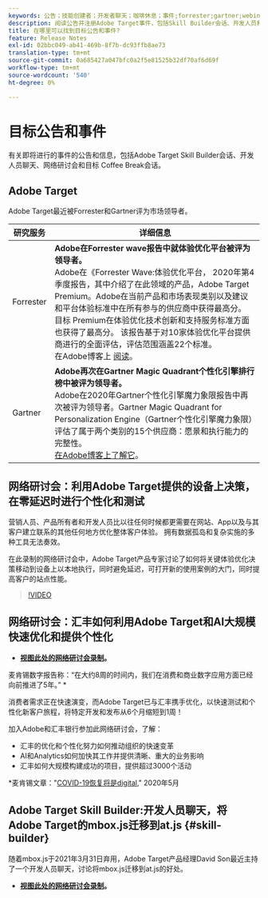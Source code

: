 ```yaml
---
keywords: 公告；技能创建者；开发者聊天；咖啡休息；事件;forrester;gartner;webinar
description: 阅读公告并注册Adobe Target事件，包括Skill Builder会话、开发人员和产品经理聊天、网络研讨会等。
title: 在哪里可以找到目标公告和事件?
feature: Release Notes
exl-id: 02bbc049-ab41-469b-8f7b-dc93ffb8ae73
translation-type: tm+mt
source-git-commit: 0a685427a047bfc0a2f5e81525b32df70af6d69f
workflow-type: tm+mt
source-wordcount: '540'
ht-degree: 0%

---
```


# 目标公告和事件

有关即将进行的事件的公告和信息，包括Adobe Target Skill Builder会话、开发人员聊天、网络研讨会和目标 Coffee Break会话。

## Adobe Target

Adobe Target最近被Forrester和Gartner评为市场领导者。

| 研究服务 | 详细信息 |
| --- | --- |
| Forrester | **Adobe在Forrester wave报告中就体验优化平台被评为领导者。**<br> Adobe在《Forrester Wave:体验优化平台， 2020年第4季度报告，其中介绍了在此领域的产品，Adobe Target Premium。Adobe在当前产品和市场表现类别以及建议和平台体验标准中在所有参与的供应商中获得最高分。 目标 Premium在体验优化技术创新和支持服务标准方面也获得了最高分。 该报告基于对10家体验优化平台提供商进行的全面评估，评估范围涵盖22个标准。<br>在Adobe博客上 [阅读](https://blog.adobe.com/en/2020/11/24/adobe-named-leader-in-forrester-wave-report-experience-optimization-platforms.html)。 |
| Gartner | **Adobe再次在Gartner Magic Quadrant个性化引擎排行榜中被评为领导者。**<br> Adobe在2020年Gartner个性化引擎魔力象限报告中再次被评为领导者。Gartner Magic Quadrant for Personalization Engine（Gartner个性化引擎魔力象限）评估了属于两个类别的15个供应商：愿景和执行能力的完整性。<br>[在Adobe博客上了解它](https://theblog.adobe.com/adobe-again-named-leader-in-gartner-magic-quadrant-for-personalization-engines/)。 |

## 网络研讨会：利用Adobe Target提供的设备上决策，在零延迟时进行个性化和测试

营销人员、产品所有者和开发人员比以往任何时候都更需要在网站、App以及与其客户建立联系的其他任何地方优化整体客户体验。 拥有数据孤岛和复杂实施的多种工具无法奏效。

在此录制的网络研讨会中，Adobe Target产品专家讨论了如何将关键体验优化决策移动到设备上以本地执行，同时避免延迟，可打开新的使用案例的大门，同时提高客户的站点性能。

>[!VIDEO](https://video.tv.adobe.com/v/328148)

## 网络研讨会：汇丰如何利用Adobe Target和AI大规模快速优化和提供个性化

* **[视图此处的网络研讨会录制](https://seminars.adobeconnect.com/ps4ozlg7qfdy/?proto=true)。**

麦肯锡数字报告称：“在大约8周的时间内，我们在消费和商业数字应用方面已经向前推进了5年。” *

消费者需求正在快速演变，而Adobe Target已与汇丰携手优化，以快速测试和个性化新客户旅程，将特定开发和发布从6个月缩短到1周！

加入Adobe和汇丰银行参加此网络研讨会，了解：

* 汇丰的优化和个性化努力如何推动组织的快速变革
* AI和Analytics如何加快其工作并提供清晰、重大的业务影响
* 汇丰如何大规模构建成功的项目，提供超过3000个活动

*麦肯锡文章：&quot;[COVID-19恢复将是digital](https://www.mckinsey.com/business-functions/mckinsey-digital/our-insights/the-covid-19-recovery-will-be-digital-a-plan-for-the-first-90-days#),&quot; 2020年5月

## Adobe Target Skill Builder:开发人员聊天，将Adobe Target的mbox.js迁移到at.js {#skill-builder}

随着mbox.js于2021年3月31日弃用，Adobe Target产品经理David Son最近主持了一个开发人员聊天，讨论将mbox.js迁移到at.js的好处。

* **[视图此处的网络研讨会录制](https://seminars.adobeconnect.com/ptdo6mfo6qn6/?proto=true)。**
